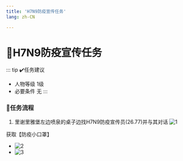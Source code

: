 ```yaml
---
title: 'H7N9防疫宣传任务'
lang: zh-CN

---
```


# 📜H7N9防疫宣传任务


::: tip ✔️任务建议
- 人物等级	1级
- 必要条件  无
:::

### 📝任务流程

1. 里谢里雅堡左边喷泉的桌子边找H7N9防疫宣传员(26.77)并与其对话
![1](https://user-images.githubusercontent.com/78347270/115132211-f8570f80-a038-11eb-81dd-9600413f6483.png)

获取【防疫小口罩】
- ![2](https://user-images.githubusercontent.com/78347270/115132242-453ae600-a039-11eb-8bfb-d4bbefac45cd.png)
- ![3](https://user-images.githubusercontent.com/78347270/115132243-45d37c80-a039-11eb-812c-3b7268a9c0f6.png)